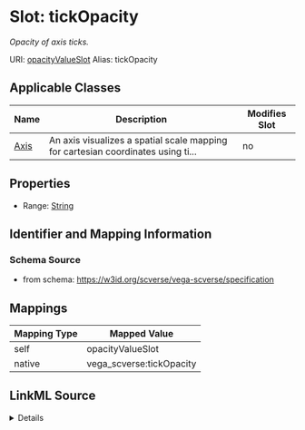 

# Slot: tickOpacity 


_Opacity of axis ticks._





URI: [opacityValueSlot](opacityValueSlot)
Alias: tickOpacity

<!-- no inheritance hierarchy -->





## Applicable Classes

| Name | Description | Modifies Slot |
| --- | --- | --- |
| [Axis](Axis.md) | An axis visualizes a spatial scale mapping for cartesian coordinates using ti... |  no  |







## Properties

* Range: [String](String.md)





## Identifier and Mapping Information







### Schema Source


* from schema: https://w3id.org/scverse/vega-scverse/specification




## Mappings

| Mapping Type | Mapped Value |
| ---  | ---  |
| self | opacityValueSlot |
| native | vega_scverse:tickOpacity |




## LinkML Source

<details>
```yaml
name: tickOpacity
description: Opacity of axis ticks.
from_schema: https://w3id.org/scverse/vega-scverse/specification
rank: 1000
slot_uri: opacityValueSlot
alias: tickOpacity
owner: Axis
domain_of:
- Axis
range: string

```
</details>